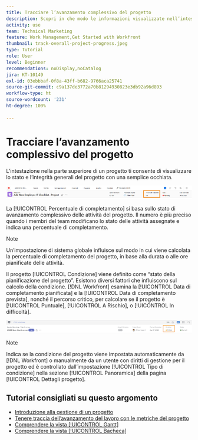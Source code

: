 ```yaml
---
title: Tracciare l’avanzamento complessivo del progetto
description: Scopri in che modo le informazioni visualizzate nell’intestazione del progetto possono aiutarti a tenere traccia dell’avanzamento e dello stato generali del progetto.
activity: use
team: Technical Marketing
feature: Work Management,Get Started with Workfront
thumbnail: track-overall-project-progress.jpeg
type: Tutorial
role: User
level: Beginner
recommendations: noDisplay,noCatalog
jira: KT-10149
exl-id: 03ebbbaf-0f8a-43ff-b682-9766aca25741
source-git-commit: c9a137de3772a70b81294930823e3db92a96d893
workflow-type: ht
source-wordcount: '231'
ht-degree: 100%

---
```


# Tracciare l’avanzamento complessivo del progetto

L’intestazione nella parte superiore di un progetto ti consente di visualizzare lo stato e l’integrità generali del progetto con una semplice occhiata.

![Intestazione del progetto che mostra la [!UICONTROL Percentuale di completamento]](assets/planner-fund-percent-complete.png)

La [!UICONTROL Percentuale di completamento] si basa sullo stato di avanzamento complessivo delle attività del progetto. Il numero è più preciso quando i membri del team modificano lo stato delle attività assegnate e indica una percentuale di completamento.

>[!NOTE]
>
>Un’impostazione di sistema globale influisce sul modo in cui viene calcolata la percentuale di completamento del progetto, in base alla durata o alle ore pianificate delle attività.

Il progetto [!UICONTROL Condizione] viene definito come “stato della pianificazione del progetto”. Esistono diversi fattori che influiscono sul calcolo della condizione. [!DNL Workfront] esamina la [!UICONTROL Data di completamento pianificata] e la [!UICONTROL Data di completamento prevista], nonché il percorso critico, per calcolare se il progetto è [!UICONTROL Puntuale], [!UICONTROL A Rischio], o [!UICONTROL In difficoltà].

![Intestazione del progetto che mostra la [!UICONTROL Condizione]](assets/planner-fund-condition.png)

>[!NOTE]
>
>Indica se la condizione del progetto viene impostata automaticamente da [!DNL Workfront] o manualmente da un utente con diritti di gestione per il progetto ed è controllato dall’impostazione [!UICONTROL Tipo di condizione] nella sezione [!UICONTROL Panoramica] della pagina [!UICONTROL Dettagli progetto].

<!---
Project percent complete overview
Overview of project condition and condition type
--->

## Tutorial consigliati su questo argomento

* [Introduzione alla gestione di un progetto](https://experienceleague.adobe.com/it/docs/workfront-learn/tutorials-workfront/manage-work/projects/getting-started-manage-a-project.md)
* [Tenere traccia dell’avanzamento del lavoro con le metriche del progetto](https://experienceleague.adobe.com/it/docs/workfront-learn/tutorials-workfront/manage-work/projects/track-work-progress-with-project-metrics.md)
* [Comprendere la vista [!UICONTROL Gantt]](https://experienceleague.adobe.com/it/docs/workfront-learn/tutorials-workfront/manage-work/projects/understand-the-gantt-view.md)
* [Comprendere la vista [!UICONTROL Bacheca]](https://experienceleague.adobe.com/it/docs/workfront-learn/tutorials-workfront/manage-work/projects/understand-the-board-view.md)
